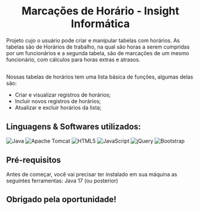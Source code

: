 <h1 align="center">Marcações de Horário - Insight Informática</h1>
Projeto cujo o usuário pode criar e manipular tabelas com horários. As tabelas são de Horários de trabalho, na qual são horas a serem cumpridas por um funcionários e a segunda tabela, são de marcações de um mesmo funcionário, com cálculos para horas extras e atrasos.

##
<!--ts-->
Nossas tabelas de horários tem uma lista básica de funções, algumas delas são:
   * Criar e visualizar registros de horários;
   * Incluir novos registros de horários;
   * Atualizar e excluir horários da lista;
<!--te-->
##
<h2>Linguagens & Softwares utilizados:</h2>

![Java](https://img.shields.io/badge/java-%23ED8B00.svg?style=for-the-badge&logo=java&logoColor=white)
![Apache Tomcat](https://img.shields.io/badge/apache%20tomcat-%23F8DC75.svg?style=for-the-badge&logo=apache-tomcat&logoColor=black)
![HTML5](https://img.shields.io/badge/html5-%23E34F26.svg?style=for-the-badge&logo=html5&logoColor=white)
![JavaScript](https://img.shields.io/badge/javascript-%23323330.svg?style=for-the-badge&logo=javascript&logoColor=%23F7DF1E)
![jQuery](https://img.shields.io/badge/jquery-%230769AD.svg?style=for-the-badge&logo=jquery&logoColor=white)
![Bootstrap](https://img.shields.io/badge/bootstrap-%238511FA.svg?style=for-the-badge&logo=bootstrap&logoColor=white)

##
<h2>Pré-requisitos</h2>
Antes de começar, você vai precisar ter instalado em sua máquina as seguintes ferramentas:
Java 17 (ou posterior)

##
## Obrigado pela oportunidade!
